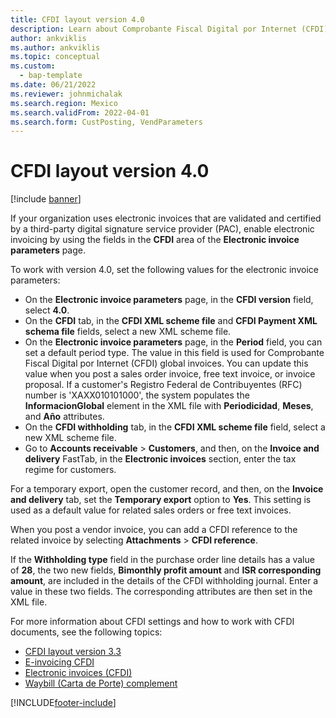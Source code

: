 ```yaml
---
title: CFDI layout version 4.0
description: Learn about Comprobante Fiscal Digital por Internet (CFDI) layout version 4.0 for Mexico, including outlines on parameters for working with version 4.0.
author: ankviklis
ms.author: ankviklis
ms.topic: conceptual
ms.custom: 
  - bap-template
ms.date: 06/21/2022
ms.reviewer: johnmichalak
ms.search.region: Mexico
ms.search.validFrom: 2022-04-01
ms.search.form: CustPosting, VendParameters
---
```


# CFDI layout version 4.0

[!include [banner](../../includes/banner.md)]

If your organization uses electronic invoices that are validated and certified by a third-party digital signature service provider (PAC), enable electronic invoicing by using the fields in the **CFDI** area of the **Electronic invoice parameters** page.

To work with version 4.0, set the following values for the electronic invoice parameters:

- On the **Electronic invoice parameters** page, in the **CFDI version** field, select **4.0**.
- On the **CFDI** tab, in the **CFDI XML scheme file** and **CFDI Payment XML schema file** fields, select a new XML scheme file.
- On the **Electronic invoice parameters** page, in the **Period** field, you can set a default period type. The value in this field is used for Comprobante Fiscal Digital por Internet (CFDI) global invoices. You can update this value when you post a sales order invoice, free text invoice, or invoice proposal. If a customer's Registro Federal de Contribuyentes (RFC) number is 'XAXX010101000', the system populates the **InformacionGlobal** element in the XML file with **Periodicidad**, **Meses**, and **Año** attributes.
- On the **CFDI withholding** tab, in the **CFDI XML scheme file** field, select a new XML scheme file.
- Go to **Accounts receivable** \> **Customers**, and then, on the **Invoice and delivery** FastTab, in the **Electronic invoices** section, enter the tax regime for customers.

For a temporary export, open the customer record, and then, on the **Invoice and delivery** tab, set the **Temporary export** option to **Yes**. This setting is used as a default value for related sales orders or free text invoices.

When you post a vendor invoice, you can add a CFDI reference to the related invoice by selecting **Attachments** \> **CFDI reference**.

If the **Withholding type** field in the purchase order line details has a value of **28**, the two new fields, **Bimonthly profit amount** and **ISR corresponding amount**, are included in the details of the CFDI withholding journal. Enter a value in these two fields. The corresponding attributes are then set in the XML file.

For more information about CFDI settings and how to work with CFDI documents, see the following topics:

- [CFDI layout version 3.3](latam-mex-cfdi-3-3.md)
- [E-invoicing CFDI](mx-00010-e-invoicing-cfdi.md)
- [Electronic invoices (CFDI)](latam-mex-CFDI-electronic-invoices.md)
- [Waybill (Carta de Porte) complement](latam-mex-carta-de-porte.md)

[!INCLUDE[footer-include](../../../includes/footer-banner.md)]
